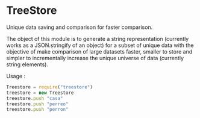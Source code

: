 # TreeStore
Unique data saving and comparison for faster comparison.

The object of this module is to generate a string representation (currently works as a JSON.stringify of an object)
for a subset of unique data with the objective of make comparison of large datasets faster, smaller to store and simpler
to incrementally increase the unique universe of data (currently string elements).

Usage :
```javascript
Treestore = require("treestore")
treestore = new Treestore
treestore.push "casa"
treestore.push "perreo"
treestore.push "perron"
```
